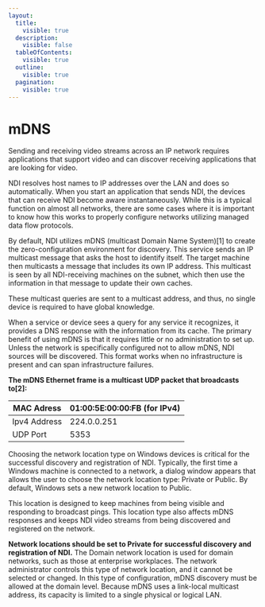 ```yaml
---
layout:
  title:
    visible: true
  description:
    visible: false
  tableOfContents:
    visible: true
  outline:
    visible: true
  pagination:
    visible: true
---
```


# mDNS

Sending and receiving video streams across an IP network requires applications that support video and can discover receiving applications that are looking for video.

NDI resolves host names to IP addresses over the LAN and does so automatically. When you start an application that sends NDI, the devices that can receive NDI become aware instantaneously. While this is a typical function on almost all networks, there are some cases where it is important to know how this works to properly configure networks utilizing managed data flow protocols.

By default, NDI utilizes mDNS (multicast Domain Name System)\[1] to create the zero-configuration environment for discovery. This service sends an IP multicast message that asks the host to identify itself. The target machine then multicasts a message that includes its own IP address. This multicast is seen by all NDI-receiving machines on the subnet, which then use the information in that message to update their own caches.

These multicast queries are sent to a multicast address, and thus, no single device is required to have global knowledge.

When a service or device sees a query for any service it recognizes, it provides a DNS response with the information from its cache. The primary benefit of using mDNS is that it requires little or no administration to set up. Unless the network is specifically configured not to allow mDNS, NDI sources will be discovered. This format works when no infrastructure is present and can span infrastructure failures.

**The mDNS Ethernet frame is a multicast UDP packet that broadcasts to\[2]:**

| MAC Adress   | 01:00:5E:00:00:FB (for IPv4) |
| ------------ | ---------------------------- |
| Ipv4 Address | 224.0.0.251                  |
| UDP Port     | 5353                         |

Choosing the network location type on Windows devices is critical for the successful discovery and registration of NDI. Typically, the first time a Windows machine is connected to a network, a dialog window appears that allows the user to choose the network location type: Private or Public. By default, Windows sets a new network location to Public.

This location is designed to keep machines from being visible and responding to broadcast pings. This location type also affects mDNS responses and keeps NDI video streams from being discovered and registered on the network.

**Network locations should be set to Private for successful discovery and registration of NDI.** The Domain network location is used for domain networks, such as those at enterprise workplaces. The network administrator controls this type of network location, and it cannot be selected or changed. In this type of configuration, mDNS discovery must be allowed at the domain level. Because mDNS uses a link-local multicast address, its capacity is limited to a single physical or logical LAN.
